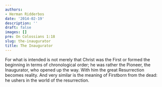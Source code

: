 ```yaml
---
authors:
- Herman Ridderbos
date: '2014-02-19'
description: ''
draft: false
images: []
pre: On Colossians 1:18
slug: the-inaugurator
title: The Inaugurator
---
```


For what is intended is not merely that Christ was the First or formed the beginning in terms of chronological order; he was rather the Pioneer, the Inaugurator, who opened up the way. With him the great Resurrection becomes reality. And very similar is the meaning of Firstborn from the dead: he ushers in the world of the resurrection.